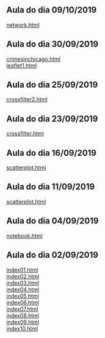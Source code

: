 ## Aula do dia 09/10/2019

[network.html](d3_network/index.html)<br>

## Aula do dia 30/09/2019

[crimesinchicago.html](d3_leaflet2/index.html)<br>
[leaflet1.html](d3_leaflet/index.html)<br>

## Aula do dia 25/09/2019

[crossfilter2.html](d3_crossfilter2/index.html)<br>

## Aula do dia 23/09/2019

[crossfilter.html](d3_crossfilter/index.html)<br>

## Aula do dia 16/09/2019

[scatterplot.html](d3_update/scatterplot.html)<br>

## Aula do dia 11/09/2019

[scatterplot.html](d3_scale/scatterplot.html)<br>

## Aula do dia 04/09/2019

[notebook.html](d3_intro/notebook.html)<br>

## Aula do dia 02/09/2019

[index01.html](basic/index01.html)<br>
[index02.html](basic/index02.html)<br>
[index03.html](basic/index03.html)<br>
[index04.html](basic/index04.html)<br>
[index05.html](basic/index05.html)<br>
[index06.html](basic/index06.html)<br>
[index07.html](basic/index07.html)<br>
[index08.html](basic/index08.html)<br>
[index09.html](basic/index09.html)<br>
[index10.html](basic/index10.html)<br>
